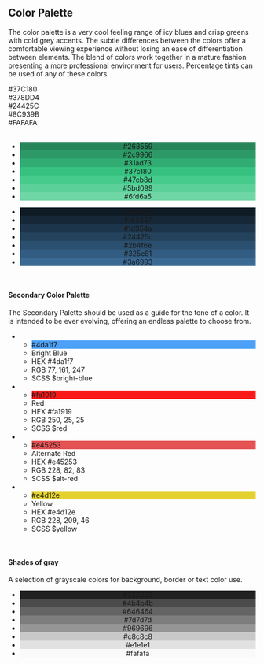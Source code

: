 ## Color Palette

The color palette is a very cool feeling range of icy blues and crisp greens with
cold grey accents. The subtle differences between the colors offer a comfortable
viewing experience without losing an ease of differentiation between elements.
The blend of colors work together in a mature fashion presenting a more
professional environment for users. Percentage tints can be used of any of these colors.

<div class="color green">#37C180</div>
<div class="color blue">#378DD4</div>
<div class="color dark-blue">#24425C</div>
<div class="color grey">#8C939B</div>
<div class="color highlight">#FAFAFA</div>
<br/>

<div style="text-align:center;">
  <div class="palette">
    <ul class="line">
      <li style="background-color:#268559;">
        <a>#268559</a>
      </li><li style="background-color:#2c9966;">
        <a>#2c9966</a>
      </li><li style="background-color:#31ad73;">
        <a>#31ad73</a>
      </li><li style="background-color:#37c180;">
        <a>#37c180</a>
      </li><li style="background-color:#47cb8d;">
        <a class="dark">#47cb8d</a>
      </li><li style="background-color:#5bd099;">
        <a class="dark">#5bd099</a>
      </li><li style="background-color:#6fd6a5;">
        <a class="dark">#6fd6a5</a>
      </li>										
    </ul>
  </div>
</div>

<div style="text-align:center;">
  <div class="palette">
    <ul class="line">
      <li style="background-color:#0e1b25;">
        <a>#0e1b25</a>
      </li><li style="background-color:#162837;">
        <a>#162837</a>
      </li>
      <li style="background-color:#1d354a;">
        <a>#1d354a</a>
      </li>
      <li style="background-color:#24425c;">
        <a>#24425c</a>
      </li>
      <li style="background-color:#2b4f6e;">
        <a>#2b4f6e</a>
      </li>
      <li style="background-color:#325c81;">
        <a>#325c81</a>
      </li>
      <li style="background-color:#3a6993;">
        <a>#3a6993</a>
      </li>										
    </ul>
  </div>
</div>
<br/>

#### Secondary Color Palette

The Secondary Palette should be used as a guide for the tone of a color. It is intended to be ever evolving, offering an endless palette to choose from.

<div class="palette">
  <ul class="table">
    <li>
        <ul>
          <li style="background-color:#4da1f7;">
            <a>#4da1f7</a>
          </li>
          <li>
            <span>Bright Blue</span>
          </li>
          <li>
            <span>
              <span>HEX</span>
              <span>#4da1f7</span>
            </span>
          </li>
          <li>
            <span>
              <span>RGB</span>
              <span>77, 161, 247</span>
            </span>
          </li>
          <li>
            <span>
              <span>SCSS</span>
              <span class="nocase">$bright-blue</span>
            </span>
          </li>
        </ul>
    </li>    
    <li>
        <ul>
          <li style="background-color:#fa1919;">
            <a>#fa1919</a>
          </li>
          <li>
            <span>Red</span>
          </li>
          <li>
            <span>
              <span>HEX</span>
              <span>#fa1919</span>
            </span>
          </li>
          <li>
            <span>
              <span>RGB</span>
              <span>250, 25, 25</span>
            </span>
          </li>
          <li>
            <span>
              <span>SCSS</span>
              <span class="nocase">$red</span>
            </span>
          </li>
        </ul>
      </li>    
      <li>
        <ul>
          <li style="background-color:#e45253;">
            <a>#e45253</a>
          </li>
          <li>
            <span>Alternate Red</span>
          </li>
          <li>
            <span>
              <span>HEX</span>
              <span>#e45253</span>
            </span>
          </li>
          <li>
            <span>
              <span>RGB</span>
              <span>228, 82, 83</span>
            </span>
          </li>
          <li>
            <span>
              <span>SCSS</span>
              <span class="nocase">$alt-red</span>
            </span>
          </li>
        </ul>
      </li>    
      <li>
        <ul>
          <li style="background-color:#e4d12e;">
            <a>#e4d12e</a>
          </li>
          <li>
            <span>Yellow</span>
          </li>
          <li>
            <span>
              <span>HEX</span>
              <span>#e4d12e</span>
            </span>
          </li>
          <li>
            <span>
              <span>RGB</span>
              <span>228, 209, 46</span>
            </span>
          </li>
          <li>
            <span>
              <span>SCSS</span>
              <span class="nocase">$yellow</span>
            </span>
          </li>
        </ul>
    </li>
  </ul>
</div>
<br/>

#### Shades of gray

A selection of grayscale colors for background, border or text color use.

<div style="text-align:center;">
  <div class="palette">
    <ul class="line">
      <li style="background-color:#222222;">
        <a>#222222</a>
      </li>
      <li style="background-color:#4b4b4b;">
        <a>#4b4b4b</a>
      </li>
      <li style="background-color:#646464;">
        <a>#646464</a>
      </li>
      <li style="background-color:#7d7d7d;">
        <a>#7d7d7d</a>
      </li>
      <li style="background-color:#969696;">
        <a class="dark">#969696</a>
      </li>
      <li style="background-color:#c8c8c8;">
        <a class="dark">#c8c8c8</a>
      </li>
      <li style="background-color:#e1e1e1;">
        <a class="dark">#e1e1e1</a>
      </li>      
      <li style="background-color:#fafafa;">
        <a class="dark">#fafafa</a>
      </li>										
    </ul>
  </div>
</div>
<br/>

<!--
#### Notification and Alert Palette

A selection of grayscale colors for background, border or text color use.
-->
